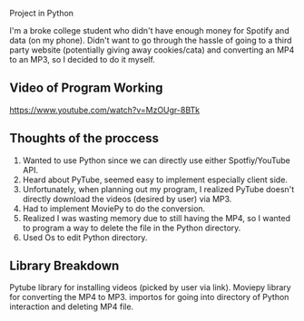 Project in Python


I'm a broke college student who didn't have enough money for Spotify and data (on my phone).
Didn't want to go through the hassle of going to a third party website (potentially giving away cookies/cata) and converting an MP4 to an MP3,
so I decided to do it myself.

Video of Program Working
------------------------
https://www.youtube.com/watch?v=MzOUgr-8BTk


Thoughts of the proccess
------------------------
1. Wanted to use Python since we can directly use either Spotfiy/YouTube API.
2. Heard about PyTube, seemed easy to implement especially client side.
3. Unfortunately, when planning out my program, I realized PyTube doesn't directly download the videos (desired by user) via MP3.
4. Had to implement MoviePy to do the conversion.
5. Realized I was wasting memory due to still having the MP4, so I wanted to program a way to delete the file in the Python directory.
6. Used Os to edit Python directory.


Library Breakdown
-----------------
Pytube library for installing videos (picked by user via link).
Moviepy library for converting the MP4 to MP3.
importos for going into directory of Python interaction and deleting MP4 file.


